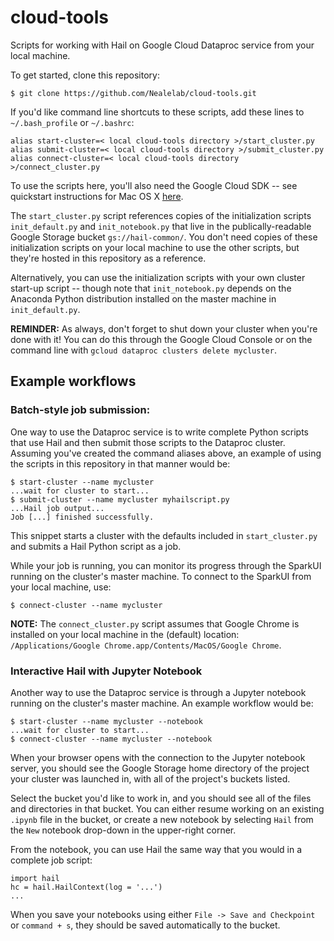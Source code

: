 # cloud-tools
Scripts for working with Hail on Google Cloud Dataproc service from your local machine.

To get started, clone this repository:
```
$ git clone https://github.com/Nealelab/cloud-tools.git
```

If you'd like command line shortcuts to these scripts, add these lines to `~/.bash_profile` or `~/.bashrc`: 
```
alias start-cluster=< local cloud-tools directory >/start_cluster.py
alias submit-cluster=< local cloud-tools directory >/submit_cluster.py
alias connect-cluster=< local cloud-tools directory >/connect_cluster.py
```

To use the scripts here, you'll also need the Google Cloud SDK -- see quickstart instructions for Mac OS X [here](https://cloud.google.com/sdk/docs/quickstart-mac-os-x).

The `start_cluster.py` script references copies of the initialization scripts `init_default.py` and `init_notebook.py` that live in the publically-readable Google Storage bucket `gs://hail-common/`. You don't need copies of these initialization scripts on your local machine to use the other scripts, but they're hosted in this repository as a reference. 

Alternatively, you can use the initialization scripts with your own cluster start-up script -- though note that `init_notebook.py` depends on the Anaconda Python distribution installed on the master machine in `init_default.py`.

**REMINDER:** As always, don't forget to shut down your cluster when you're done with it! You can do this through the Google Cloud Console or on the command line with `gcloud dataproc clusters delete mycluster`.

## Example workflows

### Batch-style job submission:

One way to use the Dataproc service is to write complete Python scripts that use Hail and then submit those scripts to the Dataproc cluster. Assuming you've created the command aliases above, an example of using the scripts in this repository in that manner would be:
```
$ start-cluster --name mycluster
...wait for cluster to start...
$ submit-cluster --name mycluster myhailscript.py
...Hail job output...
Job [...] finished successfully.
```

This snippet starts a cluster with the defaults included in `start_cluster.py` and submits a Hail Python script as a job.    

While your job is running, you can monitor its progress through the SparkUI running on the cluster's master machine. To connect to the SparkUI from your local machine, use:
```
$ connect-cluster --name mycluster
```

**NOTE:** The `connect_cluster.py` script assumes that Google Chrome is installed on your local machine in the (default) location: `/Applications/Google Chrome.app/Contents/MacOS/Google Chrome`.

### Interactive Hail with Jupyter Notebook

Another way to use the Dataproc service is through a Jupyter notebook running on the cluster's master machine. An example workflow would be:
```
$ start-cluster --name mycluster --notebook
...wait for cluster to start...
$ connect-cluster --name mycluster --notebook
```
When your browser opens with the connection to the Jupyter notebook server, you should see the Google Storage home directory of the project your cluster was launched in, with all of the project's buckets listed. 

Select the bucket you'd like to work in, and you should see all of the files and directories in that bucket. You can either resume working on an existing `.ipynb` file in the bucket, or create a new notebook by selecting `Hail` from the `New` notebook drop-down in the upper-right corner.

From the notebook, you can use Hail the same way that you would in a complete job script:
```
import hail
hc = hail.HailContext(log = '...')
...
```

When you save your notebooks using either `File -> Save and Checkpoint` or `command + s`, they should be saved automatically to the bucket.
